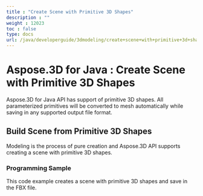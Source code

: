 ```yaml
---
title : "Create Scene with Primitive 3D Shapes" 
description : "" 
weight : 12023 
toc : false
type: docs
url: /java/developerguide/3dmodeling/create+scene+with+primitive+3d+shapes/
---
```


# Aspose.3D for Java : Create Scene with Primitive 3D Shapes


Aspose.3D for Java API has support of primitive 3D shapes. All parameterized primitives will be converted to mesh automatically while saving in any supported output file format.

## Build Scene from Primitive 3D Shapes

Modeling is the process of pure creation and Aspose.3D API supports creating a scene with primitive 3D shapes.

### Programming Sample

This code example creates a scene with primitive 3D shapes and save in the FBX file.

